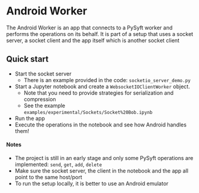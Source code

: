 # Android Worker

The Android Worker is an app that connects to a PySyft worker and performs the operations on its behalf. It is part of a setup that uses a socket server, a socket client and the app itself which is another socket client

## Quick start

* Start the socket server
  * There is an example provided in the code: `socketio_server_demo.py`
* Start a Jupyter notebook and create a `WebsocketIOClientWorker` object.
  * Note that you need to provide strategies for serialization and compression
  * See the example `examples/experimental/Sockets/Socket%20Bob.ipynb`
* Run the app
* Execute the operations in the notebook and see how Android handles them!

#### Notes
* The project is still in an early stage and only some PySyft operations are implemented: `send`, `get`, `add`, `delete`
* Make sure the socket server, the client in the notebook and the app all point to the same host/port
* To run the setup locally, it is better to use an Android emulator


